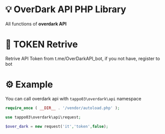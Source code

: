 # 💡 OverDark API PHP Library
All functions of <b>overdark API</b> 

# 🔗 TOKEN Retrive
Retrive API Token from t.me/OverDarkAPI_bot, if you not have, register to bot

# ⚙️ Example
You can call overdark api with <code>tappo03\overdark\api</code> namespace
```php
require_once ( __DIR__ . '/vendor/autoload.php' );

use tappo03\overdark\api\request;

$over_dark = new request('it','token',false);
```
